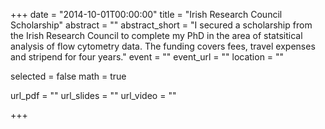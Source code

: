 +++
date = "2014-10-01T00:00:00"
title = "Irish Research Council Scholarship"
abstract = ""
abstract_short = "I secured a scholarship from the Irish Research Council to complete my PhD in the area of statsitical analysis of flow cytometry data. The funding covers fees, travel expenses and stripend for four years."
event = ""
event_url = ""
location = ""

selected = false
math = true

url_pdf = ""
url_slides = ""
url_video = ""

+++